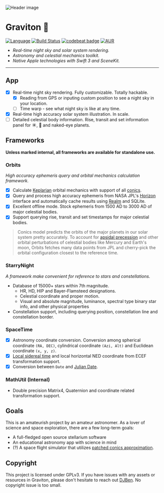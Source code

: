 ![Header image](https://github.com/DJBen/Graviton/raw/master/External%20Assets/header.png)

# Graviton :milky_way:

[![Language](https://img.shields.io/badge/Swift-3.1-orange.svg?style=flat)](https://swift.org)
[![Build Status](https://travis-ci.com/DJBen/Graviton.svg?token=1KVrf6xTWoPqLKJBPuJ1&branch=master)](https://travis-ci.com/DJBen/Graviton)
[![codebeat badge](https://codebeat.co/badges/de61d36c-440a-4cc7-85cf-97379e08ef15)](https://codebeat.co/a/sihao-lu/projects/github-com-djben-graviton-master?maxAge=3600)
[![AUR](https://img.shields.io/aur/license/yaourt.svg)]()

- _Real-time night sky and solar system rendering._
- _Astronomy and celestial mechanics toolkit._
- _Native Apple technologies with Swift 3 and SceneKit._
----
## App
- [x] Real-time night sky rendering. Fully customizable. Totally hackable.
  - [x] Reading from GPS or inputing custom position to see a night sky in your location.
  - [ ] Time warp - see what night sky is like at any time.
- [x] Real-time high accuracy solar system illustration. In scale.
- [ ] Detailed celestial body information. Rise, transit and set information panel for :sunny:, :first_quarter_moon_with_face: and naked-eye planets.

## Frameworks
__Unless marked internal, all frameworks are available for standalone use.__
### Orbits
_High accuracy ephemeris query and orbital mechanics calculation framework._
- [x] Calculate [Keplarian](https://en.wikipedia.org/wiki/Kepler_orbit) orbital mechanics with support of all [conics](https://en.wikipedia.org/wiki/Conic_section).
- [x] Query and process high accuracy ephemeris from NASA JPL's [Horizon](http://ssd.jpl.nasa.gov/?horizons) interface and automatically cache results using [Realm](https://realm.io) and SQLite.
- [x] Excellent offline mode. Stock ephemeris from 1500 AD to 3000 AD of major celestial bodies.
- [x] Support querying rise, transit and set timestamps for major celestial bodies.

> Conics model predicts the orbits of the major planets in our solar system pretty accurately. To account for [apsidal precession](https://en.wikipedia.org/wiki/Apsidal_precession) and other orbital perturbations of celestial bodies like Mercury and Earth's moon, Orbits fetches many data points from JPL and cherry-pick the orbital configuration closest to the reference time.

### StarryNight
_A framework make convenient for reference to stars and constellations._
- Database of 15000+ stars within 7th magnitude.
  - HR, HD, HIP and Bayer-Flamsteed designations.
  - Celestial coordinate and proper motion.
  - Visual and absolute magnitude, luminance, spectral type binary star info, and other physical properties
- Constellation support, including querying position, constellation line and constellation border.

### SpaceTime
- [x] Astronomy coordinate conversion. Conversion among spherical coordinate `(RA, DEC)`, cylindrical coordinate `(Azi, Alt)` and Euclidean coordinate `(x, y, z)`.
- [x] [Local sidereal time](https://en.wikipedia.org/wiki/Sidereal_time) and local horizontal NED coordinate from ECEF transformation support.
- [x] Conversion between `Date` and [Julian Date](https://en.wikipedia.org/wiki/Julian_day).

### MathUtil (Internal)
- Double precision Matrix4, Quaternion and coordinate related transformation support.

## Goals
This is an amateurish project by an amateur astronomer. As a lover of science and space exploration, there are a few long-term goals:

- A full-fledged open source stellarium software
- An educational astronomy app with science in mind
- (?) A space flight simulator that utilizes [patched conics approximation](https://en.wikipedia.org/wiki/Patched_conic_approximation).

## Copyright
This project is licensed under GPLv3.
If you have issues with any assets or resources in Graviton, please don't hesitate to reach out [DJBen](mailto:lsh32768@gmail.com). No copyright issue is too small.
